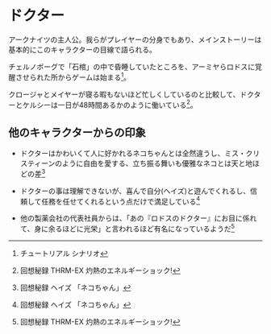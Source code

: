 # ドクター

アークナイツの主人公。我らがプレイヤーの分身でもあり、メインストーリーは基本的にこのキャラクターの目線で語られる。

チェルノボーグで「石棺」の中で昏睡していたところを、アーミヤらロドスに覚醒させられた所からゲームは始まる[^story-prorogue]。

クロージャとメイヤーが寝る暇もないほど忙しくしているのと比較して、ドクターとケルシーは一日が48時間あるかのように働いている[^record-THRM-EX-1]。

## 他のキャラクターからの印象

* ドクターはかわいくて人に好かれるネコちゃんとは全然違うし、ミス・クリスティーンのように自由を愛する、立ち振る舞いも優雅なネコとは天と地ほどの差[^record-haze-1]
* ドクターの事は理解できないが、喜んで自分(ヘイズ)と遊んでくれるし、信頼して任務を任せてくれるという点だけで満足している[^record-haze-1]

* 他の製薬会社の代表社員からは、「あの『ロドスのドクター』にお目に係れて、身に余るほどに光栄」と言われるほど有名になっているようだ[^record-THRM-EX-1]

<!-- 注釈 -->

[^story-prorogue]: チュートリアル シナリオ

[^record-haze-1]: 回想秘録 ヘイズ 「ネコちゃん」
[^record-THRM-EX-1]: 回想秘録 THRM-EX 灼熱のエネルギーショック!
